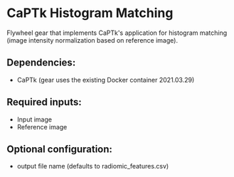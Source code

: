 # CaPTk Histogram Matching

Flywheel gear that implements CaPTk's application for histogram matching (image intensity normalization based on reference image).

## Dependencies:
- CaPTk (gear uses the existing Docker container 2021.03.29)

## Required inputs:
- Input image
- Reference image

## Optional configuration:
- output file name (defaults to radiomic_features.csv)
